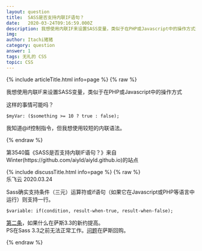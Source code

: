 ```yaml
---
layout: question
title:  SASS是否支持内联IF语句？
date:   2020-03-24T09:16:59.000Z
description: 我想使用内联IF来设置SASS变量，类似于在PHP或Javascript中的操作方式这样的事情可能吗？$myVar  ($something >=...
img: 
author: Itachi猪猪
category: question
answer: 1
tags: 无礼的 CSS
topic: CSS
---
```

<div class="article-root">
  <div class="article">
    {% include articleTitle.html info=page %}
    {% raw %}
    <div class="article-content"><p><font style="vertical-align: inherit;"><font style="vertical-align: inherit;">我想使用内联IF来设置SASS变量，类似于在PHP或Javascript中的操作方式</font></font></p>

<p><font style="vertical-align: inherit;"><font style="vertical-align: inherit;">这样的事情可能吗？</font></font></p>

<pre><code>$myVar: ($something &gt;= 10 ? true : false);
</code></pre>

<p><font style="vertical-align: inherit;"><font style="vertical-align: inherit;">我知道@if控制指令，但我想使用较短的内联语法。</font></font></p></div>
    {% endraw %}
  </div>
  <p class="winter_mark">第3540篇《SASS是否支持内联IF语句？》来自Winter(https://github.com/aiyld/aiyld.github.io)的站点</p>
  <div class="discuss-wrapper">
    {% include discussTitle.html info=page %}
    {% raw %}
    <div class="discuss-list">
    <div class="discuss-item">
        <div class="discuss-parent">
          <div class="discuss-meta">
            <span class="discuss-user">乐飞云</span>
            <span class="discuss-time">2020.03.24</span>
          </div>
          <div class="discuss-comment"><p><font style="vertical-align: inherit;"><font style="vertical-align: inherit;">Sass确实支持条件（三元）运算符或if语句（如果它在Javascript或PHP等语言中运行）则支持一行。</font></font></p>

<pre><code>$variable: if(condition, result-when-true, result-when-false);
</code></pre>

<p><a href="http://thesassway.com/news/sass-3-3-released#if"><font style="vertical-align: inherit;"><font style="vertical-align: inherit;">第二条</font></font></a><font style="vertical-align: inherit;"><font style="vertical-align: inherit;">，如果什么在萨斯3.3的新约提高。</font></font><br><font style="vertical-align: inherit;"><font style="vertical-align: inherit;">
PS在Sass 3.3之前无法正常工作。</font></font><a href="//github.com/sass/sass/pull/836"><font style="vertical-align: inherit;"><font style="vertical-align: inherit;">问题</font></font></a><font style="vertical-align: inherit;"><font style="vertical-align: inherit;">在萨斯回购。</font></font></p></div>
        </div></div>
    </div>
    {% endraw %}
  </div>
<div>
